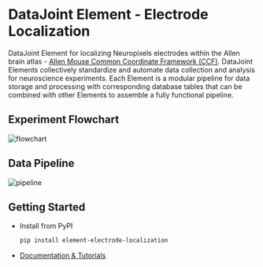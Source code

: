 # DataJoint Element - Electrode Localization

DataJoint Element for localizing Neuropixels electrodes within the Allen brain atlas - 
[Allen Mouse Common Coordinate Framework (CCF)](http://atlas.brain-map.org/). DataJoint 
Elements collectively standardize and automate data collection and analysis for 
neuroscience experiments. Each Element is a modular pipeline for data storage and 
processing with corresponding database tables that can be combined with other Elements 
to assemble a fully functional pipeline.

## Experiment Flowchart

![flowchart](https://raw.githubusercontent.com/datajoint/element-electrode-localization/main/images/flowchart.svg)

## Data Pipeline

![pipeline](https://raw.githubusercontent.com/datajoint/element-electrode-localization/main/images/pipeline.svg)

## Getting Started

+ Install from PyPI

     ```bash
     pip install element-electrode-localization
     ```

+ [Documentation & Tutorials](https://datajoint.com/docs/elements/element-electrode-localization)
